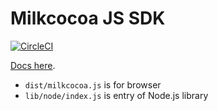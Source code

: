 # Milkcocoa JS SDK

[![CircleCI](https://circleci.com/gh/mlkcca/js.svg?style=svg)](https://circleci.com/gh/mlkcca/js)

[Docs here](https://v3.mlkcca.com).

- `dist/milkcocoa.js` is for browser
- `lib/node/index.js` is entry of Node.js library
